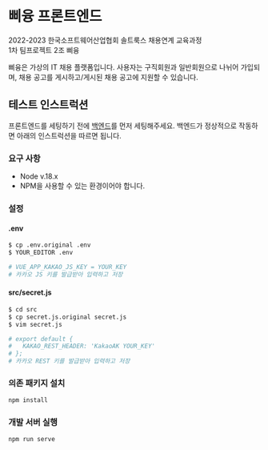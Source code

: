 # 삐융 프론트엔드

2022-2023 한국소프트웨어산업협회 솔트룩스 채용연계 교육과정  
1차 팀프로젝트 2조 삐융

삐융은 가상의 IT 채용 플랫폼입니다. 사용자는 구직회원과 일반회원으로 나뉘어 가입되며, 채용 공고를 게시하고/게시된 채용 공고에 지원할 수 있습니다.

## 테스트 인스트럭션

프론트엔드를 세팅하기 전에 [백엔드](https://github.com/ppiyung/ppiyung-backend)를 먼저 세팅해주세요. 백엔드가 정상적으로 작동하면 아래의 인스트럭션을 따르면 됩니다.

### 요구 사항
- Node v.18.x
- NPM을 사용할 수 있는 환경이어야 합니다.

### 설정
#### .env
```sh
$ cp .env.original .env
$ YOUR_EDITOR .env

# VUE_APP_KAKAO_JS_KEY = YOUR_KEY
# 카카오 JS 키를 발급받아 입력하고 저장
```

#### src/secret.js
```sh
$ cd src
$ cp secret.js.original secret.js
$ vim secret.js

# export default {
#   KAKAO_REST_HEADER: 'KakaoAK YOUR_KEY'
# };
# 카카오 REST 키를 발급받아 입력하고 저장
```

### 의존 패키지 설치
```sh
npm install
```

### 개발 서버 실행
```sh
npm run serve
```
